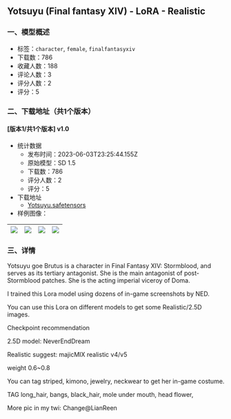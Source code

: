 ## Yotsuyu (Final fantasy XIV) - LoRA - Realistic
### 一、模型概述

- 标签：`character`, `female`, `finalfantasyxiv`
- 下载数：786
- 收藏人数：188
- 评论人数：3
- 评分人数：2
- 评分：5

### 二、下载地址（共1个版本）

#### [版本1/共1个版本] v1.0

- 统计数据
  - 发布时间：2023-06-03T23:25:44.155Z
  - 原始模型：SD 1.5
  - 下载数：786
  - 评分人数：2
  - 评分：5
- 下载地址
  - [Yotsuyu.safetensors](https://civitai.com/api/download/models/88709)
- 样例图像：

| <img src="https://image.civitai.com/xG1nkqKTMzGDvpLrqFT7WA/cf35bc7b-31f2-4a9c-9d91-bd1ecccff264/width=450/1020909.jpeg" /> | <img src="https://image.civitai.com/xG1nkqKTMzGDvpLrqFT7WA/b06e0ae2-13b0-479e-b17f-e414b3aeeb63/width=450/1020928.jpeg" /> | <img src="https://image.civitai.com/xG1nkqKTMzGDvpLrqFT7WA/b3094fa0-3519-4218-8e3f-b82b14438b8a/width=450/1020904.jpeg" /> | <img src="https://image.civitai.com/xG1nkqKTMzGDvpLrqFT7WA/ff4fa88a-596b-4363-a5e4-ac9b94c39775/width=450/1020911.jpeg" /> |
| ---- | ---- | ---- | ---- |


### 三、详情
<p>Yotsuyu goe Brutus is a character in Final Fantasy XIV: Stormblood, and serves as its tertiary antagonist. She is the main antagonist of post-Stormblood patches. She is the acting imperial viceroy of Doma.</p><p>I trained this Lora model using dozens of in-game screenshots by NED.</p><p>You can use this Lora on different models to get some Realistic/2.5D images.</p><p>Checkpoint recommendation</p><p>2.5D model: NeverEndDream</p><p>Realistic suggest: majicMIX realistic v4/v5</p><p>weight 0.6~0.8</p><p>You can tag striped, kimono, jewelry, neckwear to get her in-game costume.</p><p>TAG long_hair, bangs, black_hair, mole under mouth, head flower,</p><p>More pic in my twi: Change@LianReen</p>
